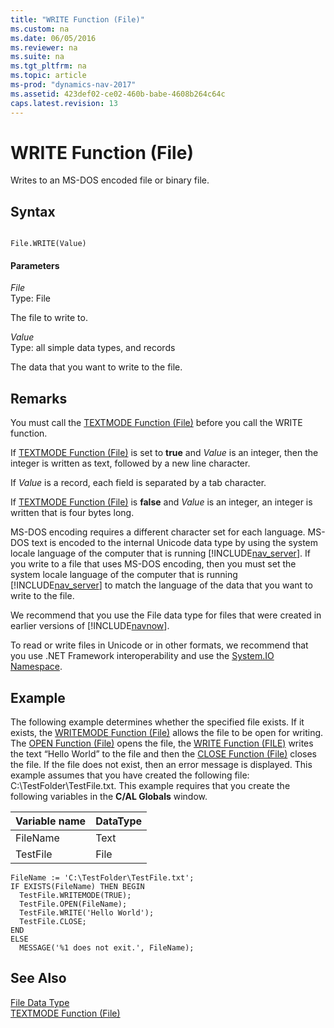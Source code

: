 ```yaml
---
title: "WRITE Function (File)"
ms.custom: na
ms.date: 06/05/2016
ms.reviewer: na
ms.suite: na
ms.tgt_pltfrm: na
ms.topic: article
ms-prod: "dynamics-nav-2017"
ms.assetid: 423def02-ce02-460b-babe-4608b264c64c
caps.latest.revision: 13
---
```

# WRITE Function (File)
Writes to an MS\-DOS encoded file or binary file.  
  
## Syntax  
  
```  
  
File.WRITE(Value)  
```  
  
#### Parameters  
 *File*  
 Type: File  
  
 The file to write to.  
  
 *Value*  
 Type: all simple data types, and records  
  
 The data that you want to write to the file.  
  
## Remarks  
 You must call the [TEXTMODE Function \(File\)](TEXTMODE-Function--File-.md) before you call the WRITE function.  
  
 If [TEXTMODE Function \(File\)](TEXTMODE-Function--File-.md) is set to **true** and *Value* is an integer, then the integer is written as text, followed by a new line character.  
  
 If *Value* is a record, each field is separated by a tab character.  
  
 If [TEXTMODE Function \(File\)](TEXTMODE-Function--File-.md) is **false** and *Value* is an integer, an integer is written that is four bytes long.  
  
 MS\-DOS encoding requires a different character set for each language. MS\-DOS text is encoded to the internal Unicode data type by using the system locale language of the computer that is running [!INCLUDE[nav_server](includes/nav_server_md.md)]. If you write to a file that uses MS\-DOS encoding, then you must set the system locale language of the computer that is running [!INCLUDE[nav_server](includes/nav_server_md.md)] to match the language of the data that you want to write to the file.  
  
 We recommend that you use the File data type for files that were created in earlier versions of [!INCLUDE[navnow](includes/navnow_md.md)].  
  
 To read or write files in Unicode or in other formats, we recommend that you use .NET Framework interoperability and use the [System.IO Namespace](http://go.microsoft.com/fwlink/?LinkId=262250).  
  
## Example  
 The following example determines whether the specified file exists. If it exists, the [WRITEMODE Function \(File\)](WRITEMODE-Function--File-.md) allows the file to be open for writing. The [OPEN Function \(File\)](OPEN-Function--File-.md) opens the file, the [WRITE Function \(FILE\)](WRITE-Function--File-.md) writes the text “Hello World” to the file and then the [CLOSE Function \(File\)](CLOSE-Function--File-.md) closes the file. If the file does not exist, then an error message is displayed. This example assumes that you have created the following file: C:\\TestFolder\\TestFile.txt. This example requires that you create the following variables in the **C/AL Globals** window.  
  
|Variable name|DataType|  
|-------------------|--------------|  
|FileName|Text|  
|TestFile|File|  
  
```  
FileName := 'C:\TestFolder\TestFile.txt';  
IF EXISTS(FileName) THEN BEGIN  
  TestFile.WRITEMODE(TRUE);  
  TestFile.OPEN(FileName);  
  TestFile.WRITE('Hello World');  
  TestFile.CLOSE;  
END  
ELSE  
  MESSAGE('%1 does not exit.', FileName);  
```  
  
## See Also  
 [File Data Type](File-Data-Type.md)   
 [TEXTMODE Function \(File\)](TEXTMODE-Function--File-.md)